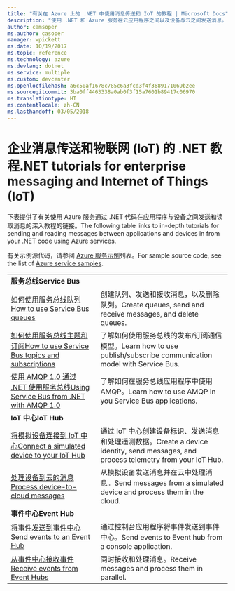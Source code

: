 ```yaml
---
title: "有关在 Azure 上的 .NET 中使用消息传送和 IoT 的教程 | Microsoft Docs"
description: "使用 .NET 和 Azure 服务在云应用程序之间以及设备与云之间发送消息。"
author: camsoper
ms.author: casoper
manager: wpickett
ms.date: 10/19/2017
ms.topic: reference
ms.technology: azure
ms.devlang: dotnet
ms.service: multiple
ms.custom: devcenter
ms.openlocfilehash: a6c50af1678c785c6a3fcd3f4f3689171069b2ee
ms.sourcegitcommit: 3ba0ff4463338a0ab0f3f15a7601b89417c06970
ms.translationtype: HT
ms.contentlocale: zh-CN
ms.lasthandoff: 03/05/2018
---
```

# <a name="net-tutorials-for-enterprise-messaging-and-internet-of-things-iot"></a><span data-ttu-id="2ed2d-103">企业消息传送和物联网 (IoT) 的 .NET 教程</span><span class="sxs-lookup"><span data-stu-id="2ed2d-103">.NET tutorials for enterprise messaging and Internet of Things (IoT)</span></span>

<span data-ttu-id="2ed2d-104">下表提供了有关使用 Azure 服务通过 .NET 代码在应用程序与设备之间发送和读取消息的深入教程的链接。</span><span class="sxs-lookup"><span data-stu-id="2ed2d-104">The following table links to in-depth tutorials for sending and reading messages between applications and devices in from your .NET code using Azure services.</span></span>

<span data-ttu-id="2ed2d-105">有关示例源代码，请参阅 [Azure 服务示例](https://azure.microsoft.com/resources/samples/?platform=dotnet)列表。</span><span class="sxs-lookup"><span data-stu-id="2ed2d-105">For sample source code, see the list of [Azure service samples](https://azure.microsoft.com/resources/samples/?platform=dotnet).</span></span>


| | |
|---|---|
| <span data-ttu-id="2ed2d-106">**服务总线**</span><span class="sxs-lookup"><span data-stu-id="2ed2d-106">**Service Bus**</span></span> | |
| <span data-ttu-id="2ed2d-107">[如何使用服务总线队列][1]</span><span class="sxs-lookup"><span data-stu-id="2ed2d-107">[How to use Service Bus queues][1]</span></span> | <span data-ttu-id="2ed2d-108">创建队列、发送和接收消息，以及删除队列。</span><span class="sxs-lookup"><span data-stu-id="2ed2d-108">Create queues, send and receive messages, and delete queues.</span></span> | 
| <span data-ttu-id="2ed2d-109">[如何使用服务总线主题和订阅][2]</span><span class="sxs-lookup"><span data-stu-id="2ed2d-109">[How to use Service Bus topics and subscriptions][2]</span></span> | <span data-ttu-id="2ed2d-110">了解如何使用服务总线的发布/订阅通信模型。</span><span class="sxs-lookup"><span data-stu-id="2ed2d-110">Learn how to use publish/subscribe communication model with Service Bus.</span></span>
| <span data-ttu-id="2ed2d-111">[使用 AMQP 1.0 通过 .NET 使用服务总线][3]</span><span class="sxs-lookup"><span data-stu-id="2ed2d-111">[Using Service Bus from .NET with AMQP 1.0][3]</span></span> | <span data-ttu-id="2ed2d-112">了解如何在服务总线应用程序中使用 AMQP。</span><span class="sxs-lookup"><span data-stu-id="2ed2d-112">Learn how to use AMQP in you Service Bus applications.</span></span>
|<span data-ttu-id="2ed2d-113">**IoT 中心**</span><span class="sxs-lookup"><span data-stu-id="2ed2d-113">**IoT Hub**</span></span>|
| <span data-ttu-id="2ed2d-114">[将模拟设备连接到 IoT 中心][4]</span><span class="sxs-lookup"><span data-stu-id="2ed2d-114">[Connect a simulated device to your IoT Hub][4]</span></span> | <span data-ttu-id="2ed2d-115">通过 IoT 中心创建设备标识、发送消息和处理遥测数据。</span><span class="sxs-lookup"><span data-stu-id="2ed2d-115">Create a device identity, send messages, and process telemetry from your IoT Hub.</span></span> |   
| <span data-ttu-id="2ed2d-116">[处理设备到云的消息][5]</span><span class="sxs-lookup"><span data-stu-id="2ed2d-116">[Process device-to-cloud messages][5]</span></span> | <span data-ttu-id="2ed2d-117">从模拟设备发送消息并在云中处理消息。</span><span class="sxs-lookup"><span data-stu-id="2ed2d-117">Send messages from a simulated device and process them in the cloud.</span></span> |
|<span data-ttu-id="2ed2d-118">**事件中心**</span><span class="sxs-lookup"><span data-stu-id="2ed2d-118">**Event Hub**</span></span>|
| <span data-ttu-id="2ed2d-119">[将事件发送到事件中心][6]</span><span class="sxs-lookup"><span data-stu-id="2ed2d-119">[Send events to an Event Hub][6]</span></span> | <span data-ttu-id="2ed2d-120">通过控制台应用程序将事件发送到事件中心。</span><span class="sxs-lookup"><span data-stu-id="2ed2d-120">Send events to Event hub from a console application.</span></span>
| <span data-ttu-id="2ed2d-121">[从事件中心接收事件][7]</span><span class="sxs-lookup"><span data-stu-id="2ed2d-121">[Receive events from Event Hubs][7]</span></span> | <span data-ttu-id="2ed2d-122">同时接收和处理消息。</span><span class="sxs-lookup"><span data-stu-id="2ed2d-122">Receive messages and process them in parallel.</span></span>


[1]: /azure/service-bus-messaging/service-bus-dotnet-get-started-with-queues
[2]: /azure/service-bus-messaging/service-bus-dotnet-how-to-use-topics-subscriptions
[3]: /azure/service-bus-messaging/service-bus-amqp-dotnet
[4]: /azure/iot-hub/iot-hub-csharp-csharp-getstarted
[5]: /azure/iot-hub/iot-hub-csharp-csharp-process-d2c
[6]: /azure/event-hubs/event-hubs-dotnet-standard-getstarted-send
[7]: /azure/event-hubs/event-hubs-dotnet-standard-getstarted-receive-eph


